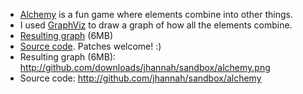 * [Alchemy](http://zed.0xff.me/alchemy) is a fun game where elements combine into other things.
* I used [GraphViz](http://www.graphviz.org/) to draw a graph of how all the elements combine.
* [Resulting graph](http://github.com/downloads/jhannah/sandbox/alchemy.png) (6MB)
* [Source code](http://github.com/jhannah/sandbox/alchemy). Patches welcome!  :)
* Resulting graph (6MB): http://github.com/downloads/jhannah/sandbox/alchemy.png
* Source code: http://github.com/jhannah/sandbox/alchemy

